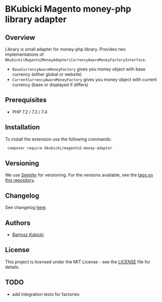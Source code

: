 # BKubicki Magento money-php library adapter


## Overview
Library is small adapter for money-php library. Provides two implementations 
of `BKubicki\Magento2MoneyAdapter\CurrencyAwareMoneyFactoryInterface`. 

* `BaseCurrencyAwareMoneyFactory` gives you money object with base currency (either global or website)
* `CurrentCurrencyAwareMoneyFactory` gives you money object with current currency (base or displayed if differs)


## Prerequisites
* PHP 7.2 / 7.3 / 7.4


## Installation ###
To install the extension use the following commands:

```bash
 composer require bkubicki/magento2-money-adapter
 ```

## Versioning
We use [SemVer](http://semver.org/) for versioning. For the versions available, see the [tags on this repository](https://github.com/bartoszkubicki/magento2-unit-tests-doubles/tags).


## Changelog
See changelog [here](CHANGELOG.md).


## Authors
* [Bartosz Kubicki](https://github.com/bartoszkubicki)


## License
This project is licensed under the MIT License - see the [LICENSE](LICENSE.md) file for details.


## TODO
* add integration tests for factories
